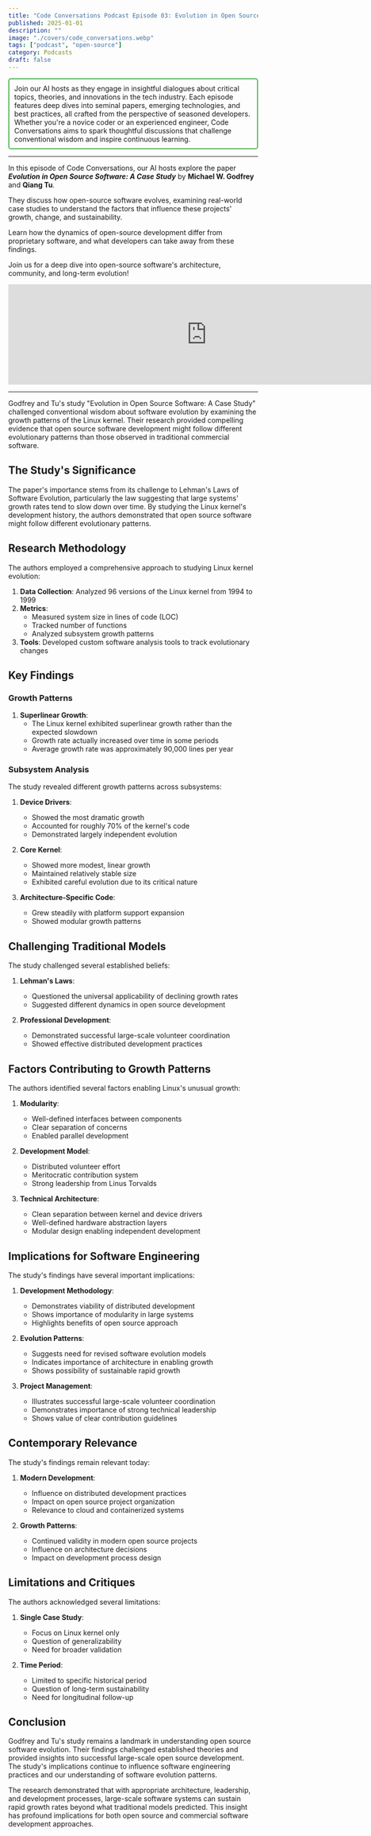 ```yaml
---
title: "Code Conversations Podcast Episode 03: Evolution in Open Source Software, Insights from a Case Study"
published: 2025-01-01
description: ""
image: "./covers/code_conversations.webp"
tags: ["podcast", "open-source"]
category: Podcasts
draft: false
---
```


<div style="border: 2px solid #4CAF50; padding: 10px; border-radius: 5px;">
  Join our AI hosts as they engage in insightful dialogues about critical topics, theories, and innovations in the tech industry. Each episode features deep dives into seminal papers, emerging technologies, and best practices, all crafted from the perspective of seasoned developers. Whether you're a novice coder or an experienced engineer, Code Conversations aims to spark thoughtful discussions that challenge conventional wisdom and inspire continuous learning.
</div>

-------------------

In this episode of Code Conversations, our AI hosts explore the paper ***Evolution in Open Source Software: A Case Study*** by **Michael W. Godfrey** and **Qiang Tu**.

They discuss how open-source software evolves, examining real-world case studies to understand the factors that influence these projects' growth, change, and sustainability.

Learn how the dynamics of open-source development differ from proprietary software, and what developers can take away from these findings.

Join us for a deep dive into open-source software's architecture, community, and long-term evolution!

<iframe src="https://creators.spotify.com/pod/show/code-conversations/embed/episodes/Code-Conversations-S01-E03-Evolution-in-Open-Source-Software--Insights-from-a-Case-Study-e2pb61g/a-abil7rn" height="202px" width="800px" frameborder="0" scrolling="no"></iframe>

-----------------

Godfrey and Tu's study "Evolution in Open Source Software: A Case Study" challenged conventional wisdom about software evolution by examining the growth patterns of the Linux kernel. Their research provided compelling evidence that open source software development might follow different evolutionary patterns than those observed in traditional commercial software.

## The Study's Significance

The paper's importance stems from its challenge to Lehman's Laws of Software Evolution, particularly the law suggesting that large systems' growth rates tend to slow down over time. By studying the Linux kernel's development history, the authors demonstrated that open source software might follow different evolutionary patterns.

## Research Methodology

The authors employed a comprehensive approach to studying Linux kernel evolution:

1. **Data Collection**: Analyzed 96 versions of the Linux kernel from 1994 to 1999
2. **Metrics**: 
   - Measured system size in lines of code (LOC)
   - Tracked number of functions
   - Analyzed subsystem growth patterns
3. **Tools**: Developed custom software analysis tools to track evolutionary changes

## Key Findings

### Growth Patterns

1. **Superlinear Growth**: 
   - The Linux kernel exhibited superlinear growth rather than the expected slowdown
   - Growth rate actually increased over time in some periods
   - Average growth rate was approximately 90,000 lines per year

### Subsystem Analysis

The study revealed different growth patterns across subsystems:

1. **Device Drivers**:
   - Showed the most dramatic growth
   - Accounted for roughly 70% of the kernel's code
   - Demonstrated largely independent evolution

2. **Core Kernel**:
   - Showed more modest, linear growth
   - Maintained relatively stable size
   - Exhibited careful evolution due to its critical nature

3. **Architecture-Specific Code**:
   - Grew steadily with platform support expansion
   - Showed modular growth patterns

## Challenging Traditional Models

The study challenged several established beliefs:

1. **Lehman's Laws**: 
   - Questioned the universal applicability of declining growth rates
   - Suggested different dynamics in open source development

2. **Professional Development**:
   - Demonstrated successful large-scale volunteer coordination
   - Showed effective distributed development practices

## Factors Contributing to Growth Patterns

The authors identified several factors enabling Linux's unusual growth:

1. **Modularity**:
   - Well-defined interfaces between components
   - Clear separation of concerns
   - Enabled parallel development

2. **Development Model**:
   - Distributed volunteer effort
   - Meritocratic contribution system
   - Strong leadership from Linus Torvalds

3. **Technical Architecture**:
   - Clean separation between kernel and device drivers
   - Well-defined hardware abstraction layers
   - Modular design enabling independent development

## Implications for Software Engineering

The study's findings have several important implications:

1. **Development Methodology**:
   - Demonstrates viability of distributed development
   - Shows importance of modularity in large systems
   - Highlights benefits of open source approach

2. **Evolution Patterns**:
   - Suggests need for revised software evolution models
   - Indicates importance of architecture in enabling growth
   - Shows possibility of sustainable rapid growth

3. **Project Management**:
   - Illustrates successful large-scale volunteer coordination
   - Demonstrates importance of strong technical leadership
   - Shows value of clear contribution guidelines

## Contemporary Relevance

The study's findings remain relevant today:

1. **Modern Development**:
   - Influence on distributed development practices
   - Impact on open source project organization
   - Relevance to cloud and containerized systems

2. **Growth Patterns**:
   - Continued validity in modern open source projects
   - Influence on architecture decisions
   - Impact on development process design

## Limitations and Critiques

The authors acknowledged several limitations:

1. **Single Case Study**:
   - Focus on Linux kernel only
   - Question of generalizability
   - Need for broader validation

2. **Time Period**:
   - Limited to specific historical period
   - Question of long-term sustainability
   - Need for longitudinal follow-up

## Conclusion

Godfrey and Tu's study remains a landmark in understanding open source software evolution. Their findings challenged established theories and provided insights into successful large-scale open source development. The study's implications continue to influence software engineering practices and our understanding of software evolution patterns.

The research demonstrated that with appropriate architecture, leadership, and development processes, large-scale software systems can sustain rapid growth rates beyond what traditional models predicted. This insight has profound implications for both open source and commercial software development approaches.
